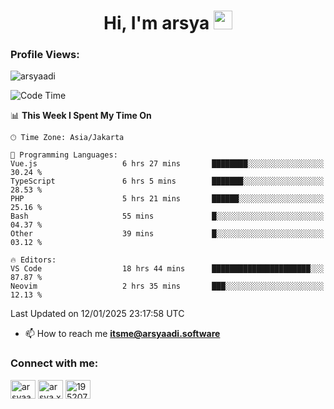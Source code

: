 <h1 align="center">Hi, I'm arsya 
  <img src="https://media.giphy.com/media/hvRJCLFzcasrR4ia7z/giphy.gif" width="30px"/>
</h1>

<p align="left"> <h3>Profile Views:</h3> <img src="https://komarev.com/ghpvc/?username=arsyaadi&label=Profile%20views&color=0e75b6&style=flat" alt="arsyaadi" /> </p>

<!--START_SECTION:waka-->
![Code Time](http://img.shields.io/badge/Code%20Time-3%2C598%20hrs%2037%20mins-blue)

📊 **This Week I Spent My Time On** 

```text
🕑︎ Time Zone: Asia/Jakarta

💬 Programming Languages: 
Vue.js                   6 hrs 27 mins       ████████░░░░░░░░░░░░░░░░░   30.24 % 
TypeScript               6 hrs 5 mins        ███████░░░░░░░░░░░░░░░░░░   28.53 % 
PHP                      5 hrs 21 mins       ██████░░░░░░░░░░░░░░░░░░░   25.16 % 
Bash                     55 mins             █░░░░░░░░░░░░░░░░░░░░░░░░   04.37 % 
Other                    39 mins             █░░░░░░░░░░░░░░░░░░░░░░░░   03.12 % 

🔥 Editors: 
VS Code                  18 hrs 44 mins      ██████████████████████░░░   87.87 % 
Neovim                   2 hrs 35 mins       ███░░░░░░░░░░░░░░░░░░░░░░   12.13 % 
```


 Last Updated on 12/01/2025 23:17:58 UTC
<!--END_SECTION:waka-->

- 📫 How to reach me **itsme@arsyaadi.software**


<h3 align="left">Connect with me:</h3>
<p align="left">
<a href="https://linkedin.com/in/arsyaadi" target="blank"><img align="center" src="https://raw.githubusercontent.com/rahuldkjain/github-profile-readme-generator/master/src/images/icons/Social/linked-in-alt.svg" alt="arsyaadi" height="30" width="40" /></a>
<a href="https://fb.com/arsya.xkz" target="blank"><img align="center" src="https://raw.githubusercontent.com/rahuldkjain/github-profile-readme-generator/master/src/images/icons/Social/facebook.svg" alt="arsya.xkz" height="30" width="40" /></a>
<a href="https://stackoverflow.com/users/19520749" target="blank"><img align="center" src="https://raw.githubusercontent.com/rahuldkjain/github-profile-readme-generator/master/src/images/icons/Social/stack-overflow.svg" alt="19520749" height="30" width="40" /></a>
</p>
